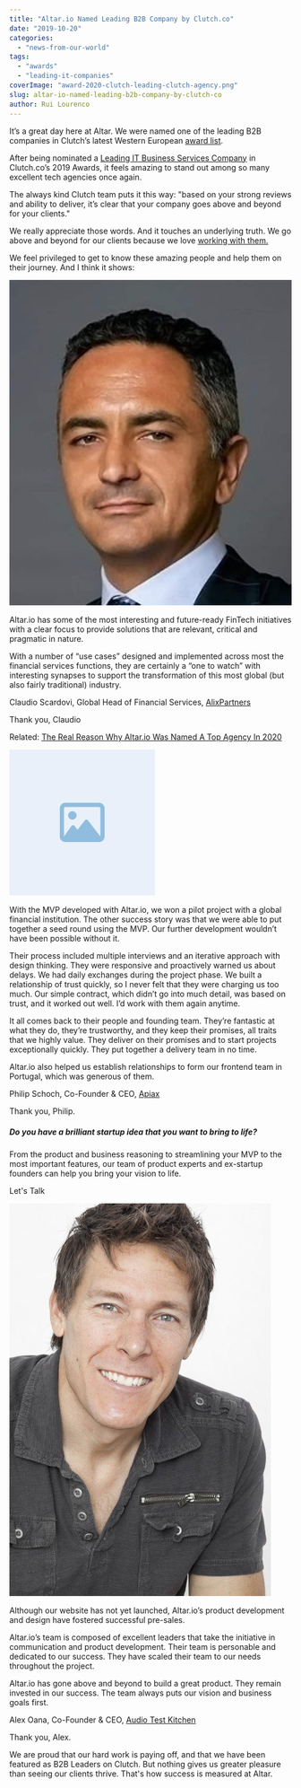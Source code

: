 ```yaml
---
title: "Altar.io Named Leading B2B Company by Clutch.co"
date: "2019-10-20"
categories:
  - "news-from-our-world"
tags:
  - "awards"
  - "leading-it-companies"
coverImage: "award-2020-clutch-leading-clutch-agency.png"
slug: altar-io-named-leading-b2b-company-by-clutch-co
author: Rui Lourenco
---
```


It’s a great day here at Altar. We were named one of the leading B2B companies in Clutch’s latest Western European [award list](https://clutch.co/press-releases/announces-most-highly-rated-b2b-firms-western-europe).

After being nominated a [Leading IT Business Services Company](https://altar.io/blog/altar-io-named-leading-it-business-services-company-in-clutch-cos-2019-awards/) in Clutch.co’s 2019 Awards, it feels amazing to stand out among so many excellent tech agencies once again.

The always kind Clutch team puts it this way: "based on your strong reviews and ability to deliver, it’s clear that your company goes above and beyond for your clients."

We really appreciate those words. And it touches an underlying truth. We go above and beyond for our clients because we love [working with them.](https://altar.io/work/)

We feel privileged to get to know these amazing people and help them on their journey. And I think it shows:

![Altar - What is Saying](https://raw.githubusercontent.com/vmagellan/altar-blog/main/posts/images/scardovi-alix.jpeg)

Altar.io has some of the most interesting and future-ready FinTech initiatives with a clear focus to provide solutions that are relevant, critical and pragmatic in nature.

With a number of “use cases” designed and implemented across most the financial services functions, they are certainly a “one to watch” with interesting synapses to support the transformation of this most global (but also fairly traditional) industry.

Claudio Scardovi, Global Head of Financial Services, [AlixPartners](https://www.alixpartners.com/)

Thank you, Claudio

Related: [The Real Reason Why Altar.io Was Named A Top Agency In 2020](https://altar.io/the-reason-why-altar-won-top-agency-2020/)

![Altar - What is Saying](https://raw.githubusercontent.com/vmagellan/altar-blog/main/posts/images/image-placeholder-small.jpg)

With the MVP developed with Altar.io, we won a pilot project with a global financial institution. The other success story was that we were able to put together a seed round using the MVP. Our further development wouldn’t have been possible without it.

Their process included multiple interviews and an iterative approach with design thinking. They were responsive and proactively warned us about delays. We had daily exchanges during the project phase. We built a relationship of trust quickly, so I never felt that they were charging us too much. Our simple contract, which didn’t go into much detail, was based on trust, and it worked out well. I’d work with them again anytime.

It all comes back to their people and founding team. They’re fantastic at what they do, they’re trustworthy, and they keep their promises, all traits that we highly value. They deliver on their promises and to start projects exceptionally quickly. They put together a delivery team in no time.

Altar.io also helped us establish relationships to form our frontend team in Portugal, which was generous of them.

Philip Schoch, Co-Founder & CEO, [Apiax](https://www.apiax.com/)

Thank you, Philip.

##### Do you have a brilliant startup idea that you want to bring to life?

From the product and business reasoning to streamlining your MVP to the most important features, our team of product experts and ex-startup founders can help you bring your vision to life.

Let's Talk

![Altar - What is Saying](https://raw.githubusercontent.com/vmagellan/altar-blog/main/posts/images/1811669_original.jpeg)

Although our website has not yet launched, Altar.io’s product development and design have fostered successful pre-sales.

Altar.io’s team is composed of excellent leaders that take the initiative in communication and product development. Their team is personable and dedicated to our success. They have scaled their team to our needs throughout the project.

Altar.io has gone above and beyond to build a great product. They remain invested in our success. The team always puts our vision and business goals first.

Alex Oana, Co-Founder & CEO, [Audio Test Kitchen](https://www.audiotestkitchen.com/)

Thank you, Alex.

We are proud that our hard work is paying off, and that we have been featured as B2B Leaders on Clutch. But nothing gives us greater pleasure than seeing our clients thrive. That's how success is measured at Altar.
